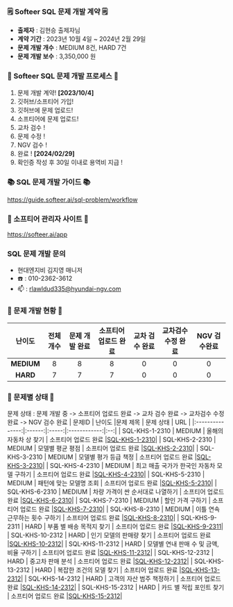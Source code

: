 ### 🗒️ Softeer SQL 문제 개발 계약 🗒️
- **출제자** : 김현승 출제자님
- **계약 기간** : 2023년 10월 4일 ~ 2024년 2월 29일  
- **문제 개발 개수** : MEDIUM 8건, HARD 7건  
- **문제 개발 보수** : 3,350,000 원

### 💚 Softeer SQL 문제 개발 프로세스 💚
1. 문제 개발 계약!   **[2023/10/4]**
2. 깃허브/소프티어 가입!
3. 깃허브에 문제 업로드!
4. 소프티어에 문제 업로드!
5. 교차 검수 !
6. 문제 수정 !
7. NGV 검수 !
8. 완료 !  **[2024/02/29]**
9. 확인증 작성 후 30일 이내로 용역비 지급 ! 

### 📚 SQL 문제 개발 가이드 📚
https://guide.softeer.ai/sql-problem/workflow

### 🌼 소프티어 관리자 사이트 🌼
https://softeer.ai/app
  
### SQL 문제 개발 문의 
- 현대엔지비 김지영 매니저 
- ☎️ : 010-2362-3612
- 📫 : rlawldud335@hyundai-ngv.com

### 📍 문제 개발 현황 📍
| 난이도  | 전체 개수 | 문제 개발 완료 | 소프티어 업로드 완료 | 교차 검수 완료 | 교차검수 수정 완료 | NGV 검수완료 |
|:------------:|:-----:|:------------:|:---------------:|:------------:|:------------:|:-------------:|
| **MEDIUM**  |   8    |      8        |       8       |      0       |       0        |       0        |
| **HARD**    |    7   |      7        |       7        |      0       |       0       |       0        |

### 📌 문제별 상태 📌
문제 상태 : 문제 개발 중 -> 소프티어 업로드 완료 -> 교차 검수 완료 -> 교차검수 수정 완료 -> NGV 검수 완료
| 문제ID  | 난이도 |문제 제목 | 문제 상태 | URL |
|:---------------:|:------:|:-----:|:------------:|:--:|
| SQL-KHS-1-2310  |  MEDIUM  |   올해의 자동차 상 찾기                |      소프티어 업로드 완료                         |[SQL-KHS-1-2310](https://github.com/Softeer-Problems-KimHyunSeung/SQL-KHS-1-2310)|
| SQL-KHS-2-2310  |  MEDIUM  |   모델별 평균 평점                     |      소프티어 업로드 완료                         |[SQL-KHS-2-2310](https://github.com/Softeer-Problems-KimHyunSeung/SQL-KHS-2-2310)|
| SQL-KHS-3-2310  |  MEDIUM  |   모델별 평가 등급 책정                |      소프티어 업로드 완료                          |[SQL-KHS-3-2310](https://github.com/Softeer-Problems-KimHyunSeung/SQL-KHS-3-2310)|
| SQL-KHS-4-2310  |  MEDIUM  |   최고 매출 국가가 한국인 자동차 모델 구하기        |     소프티어 업로드 완료                  |[SQL-KHS-4-2310](https://github.com/Softeer-Problems-KimHyunSeung/SQL-KHS-4-2310)|
| SQL-KHS-5-2310  |  MEDIUM  |   패턴에 맞는 모델명 조회               |      소프티어 업로드 완료                          |[SQL-KHS-5-2310](https://github.com/Softeer-Problems-KimHyunSeung/SQL-KHS-5-2310)|
| SQL-KHS-6-2310  |  MEDIUM  |   차량 가격이 싼 순서대로 나열하기        |      소프티어 업로드 완료                |[SQL-KHS-6-2310](https://github.com/Softeer-Problems-KimHyunSeung/SQL-KHS-6-2310)|
| SQL-KHS-7-2310  |  MEDIUM  |   할인 가격 구하기                        |      소프티어 업로드 완료                               |[SQL-KHS-7-2310](https://github.com/Softeer-Problems-KimHyunSeung/SQL-KHS-7-2310)|
| SQL-KHS-8-2310  |  MEDIUM  |   이틀 연속 근무하는 횟수 구하기             |      소프티어 업로드 완료                    |[SQL-KHS-8-2310](https://github.com/Softeer-Problems-KimHyunSeung/SQL-KHS-8-2310)|
| SQL-KHS-9-2311  |  HARD  |   부품 별 배송 목적지 찾기                  |      소프티어 업로드 완료                        |[SQL-KHS-9-2311](https://github.com/Softeer-Problems-KimHyunSeung/SQL-KHS-9-2311)|
| SQL-KHS-10-2312  |  HARD  |   인기 모델의 판매량 찾기                  |      소프티어 업로드 완료                        |[SQL-KHS-10-2312](https://github.com/Softeer-Problems-KimHyunSeung/SQL-KHS-10-2312)|
| SQL-KHS-11-2312  |  HARD  |   모델별 연내 판매 수 및 금액, 비율 구하기    |      소프티어 업로드 완료        |[SQL-KHS-11-2312](https://github.com/Softeer-Problems-KimHyunSeung/SQL-KHS-11-2312)|
| SQL-KHS-12-2312  |  HARD  |   중고차 판매 분석                          |      소프티어 업로드 완료                                |[SQL-KHS-12-2312](https://github.com/Softeer-Problems-KimHyunSeung/SQL-KHS-12-2312)|
| SQL-KHS-13-2312  |  HARD  |   복잡한 조건의 모델 찾기                      |      소프티어 업로드 완료                          |[SQL-KHS-13-2312](https://github.com/Softeer-Problems-KimHyunSeung/SQL-KHS-13-2312)|
| SQL-KHS-14-2312  |  HARD  |   고객의 자산 범주 책정하기                    |      소프티어 업로드 완료                        |[SQL-KHS-14-2312](https://github.com/Softeer-Problems-KimHyunSeung/SQL-KHS-14-2312)|
| SQL-KHS-15-2312  |  HARD  |   카드 별 적립 포인트 찾기                     |      소프티어 업로드 완료                       |[SQL-KHS-15-2312](https://github.com/Softeer-Problems-KimHyunSeung/SQL-KHS-15-2312)|
